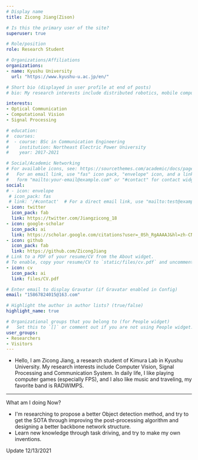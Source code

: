```yaml
---
# Display name
title: Zicong Jiang(Zison)

# Is this the primary user of the site?
superuser: true

# Role/position
role: Research Student

# Organizations/Affiliations
organizations:
- name: Kyushu University 
  url: "https://www.kyushu-u.ac.jp/en/"

# Short bio (displayed in user profile at end of posts)
# bio: My research interests include distributed robotics, mobile computing and programmable matter.

interests:
- Optical Communication
- Computational Vision
- Signal Processing

# education:
#  courses:
#  - course: BSc in Communication Engineering
#    institution: Northeast Electric Power University
#    year: 2017-2021

# Social/Academic Networking
# For available icons, see: https://sourcethemes.com/academic/docs/page-builder/#icons
#   For an email link, use "fas" icon pack, "envelope" icon, and a link in the
#   form "mailto:your-email@example.com" or "#contact" for contact widget.
social:
# - icon: envelope
 # icon_pack: fas
 # link: '/#contact'  # For a direct email link, use "mailto:test@example.org".
- icon: twitter
  icon_pack: fab
  link: https://twitter.com/Jiangzicong_18
- icon: google-scholar
  icon_pack: ai
  link: https://scholar.google.com/citations?user=_0Sh_RgAAAAJ&hl=zh-CN
- icon: github
  icon_pack: fab
  link: https://github.com/ZicongJiang
# Link to a PDF of your resume/CV from the About widget.
# To enable, copy your resume/CV to `static/files/cv.pdf` and uncomment the lines below.
- icon: cv
  icon_pack: ai
  link: files/CV.pdf

# Enter email to display Gravatar (if Gravatar enabled in Config)
email: "15867824015@163.com"

# Highlight the author in author lists? (true/false)
highlight_name: true

# Organizational groups that you belong to (for People widget)
#   Set this to `[]` or comment out if you are not using People widget.
user_groups:
- Researchers
- Visitors
---
```


- Hello, I am Zicong Jiang, a research student of Kimura Lab in Kyushu University. My research interests include Computer Vision, Signal Processing and Communication System. In daily life, I like playing computer games (especially FPS), and I also like music and traveling, my favorite band is RADWIMPS.

---
What am I doing Now?

- I'm researching to propose a better Object detection method, and try to get the SOTA through improving the post-processing algorithm and designing a better backbone network structure.
- Learn new knowledge through task driving, and try to make my own inventions.

Update 12/13/2021
